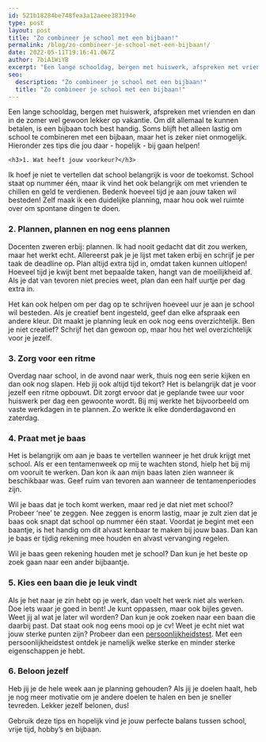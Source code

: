 ```yaml
---
id: 521b18284be748fea3a12aeee383194e
type: post
layout: post
title: "Zo combineer je school met een bijbaan!"
permalink: /blog/zo-combineer-je-school-met-een-bijbaan!/
date: 2022-05-11T19:16:41.067Z
author: 7biA1WiYB
excerpt: "Een lange schooldag, bergen met huiswerk, afspreken met vrienden en dan in de zomer wel gewoon lekker op vakantie. Om dit allemaal te kunnen betalen, is een bijbaan toch best handig. Soms blijft het alleen lastig om school te combineren met een bijbaan, maar het is zeker niet onmogelijk. Hieronder zes tips die jou daar - hopelijk - bij gaan helpen!  "
seo:
  description: "Zo combineer je school met een bijbaan!"
  title: "Zo combineer je school met een bijbaan!"
---
```

Een lange schooldag, bergen met huiswerk, afspreken met vrienden en dan in de zomer wel gewoon lekker op vakantie. Om dit allemaal te kunnen betalen, is een bijbaan toch best handig. Soms blijft het alleen lastig om school te combineren met een bijbaan, maar het is zeker niet onmogelijk. Hieronder zes tips die jou daar - hopelijk - bij gaan helpen!  

    <h3>1. Wat heeft jouw voorkeur?</h3>
<p>Ik hoef je niet te vertellen dat school belangrijk is voor de toekomst. School staat op nummer één, maar ik vind het ook belangrijk om met vrienden te chillen en geld te verdienen. Bedenk hoeveel tijd je aan jouw taken wil besteden! Zelf maak ik een duidelijke planning, maar hou ook wel ruimte over om spontane dingen te doen.</p>
<h3>2. Plannen, plannen en nog eens plannen</h3>
<p>Docenten zweren erbij: plannen. Ik had nooit gedacht dat dit zou werken, maar het werkt echt. Allereerst pak je je lijst met taken erbij en schrijf je per taak de deadline op. Plan altijd extra tijd in, omdat taken kunnen uitlopen! Hoeveel tijd je kwijt bent met bepaalde taken, hangt van de moeilijkheid af. Als je dat van tevoren niet precies weet, plan dan een half uurtje per dag extra in.</p>
<p>Het kan ook helpen om per dag op te schrijven hoeveel uur je aan je school wil besteden. Als je creatief bent ingesteld, geef dan elke afspraak een andere kleur. Dit maakt je planning leuk en ook nog eens overzichtelijk. Ben je niet creatief? Schrijf het dan gewoon op, maar hou het wel overzichtelijk voor je jezelf.</p>
<h3>3. Zorg voor een ritme</h3>
<p>Overdag naar school, in de avond naar werk, thuis nog een serie kijken en dan ook nog slapen. Heb jij ook altijd tijd tekort? Het is belangrijk dat je voor jezelf een ritme opbouwt. Dit zorgt ervoor dat je geplande twee uur voor huiswerk per dag een gewoonte wordt. Bij mij werkte het bijvoorbeeld om vaste werkdagen in te plannen. Zo werkte ik elke donderdagavond en zaterdag.</p>
<h3>4. Praat met je baas</h3>
<p>Het is belangrijk om aan je baas te vertellen wanneer je het druk krijgt met school. Als er een tentamenweek op mij te wachten stond, hielp het bij mij om vooruit te werken. Dan kon ik aan mijn baas laten zien wanneer ik beschikbaar was. Geef ruim van tevoren aan wanneer de tentamenperiodes zijn.</p>
<p>Wil je baas dat je toch komt werken, maar red je dat niet met school? Probeer ‘nee’ te zeggen. Nee zeggen is enorm lastig, maar je zult zien dat je baas ook snapt dat school op nummer één staat. Voordat je begint met een baantje, is het handig om dit alvast kenbaar te maken bij jouw baas. Dan kan je baas er tijdig rekening mee houden en alvast vervanging regelen.</p>
<p>Wil je baas geen rekening houden met je school? Dan kun je het beste op zoek gaan naar een ander bijbaantje.</p>
<h3>5. Kies een baan die je leuk vindt</h3>
<p>Als je het naar je zin hebt op je werk, dan voelt het werk niet als werken. Doe iets waar je goed in bent! Je kunt oppassen, maar ook bijles geven. Weet jij al wat je later wil worden? Dan kun je ook zoeken naar een baan die daarbij past. Dat staat ook nog eens mooi op je cv! Weet je echt niet wat jouw sterke punten zijn? Probeer dan een <a href="https://www.youngcapital.nl/university-home/persoonlijkheidstest">persoonlijkheidstest</a>. Met een persoonlijkheidstest ontdek je namelijk welke sterke en minder sterke eigenschappen je hebt.</p>
<h3>6. Beloon jezelf</h3>
<p>Heb jij je de hele week aan je planning gehouden? Als jij je doelen haalt, heb je nog meer motivatie om je andere doelen te halen en ben je sneller tevreden. Lekker jezelf belonen, dus!</p>
<p>Gebruik deze tips en hopelijk vind je jouw perfecte balans tussen school, vrije tijd, hobby’s en bijbaan.</p>  
